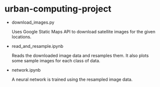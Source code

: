 # urban-computing-project

<!-- TODO
add google create key link
add dataset source
add dataset analysis (class pie chart)
add plot image
network description
-->

- download_images.py
    
    Uses Google Static Maps API to download satellite images for the given locations.

- read_and_resample.ipynb

    Reads the downloaded image data and resamples them. It also plots some sample images for each class of data.

- network.ipynb

    A neural network is trained using the resampled image data.
